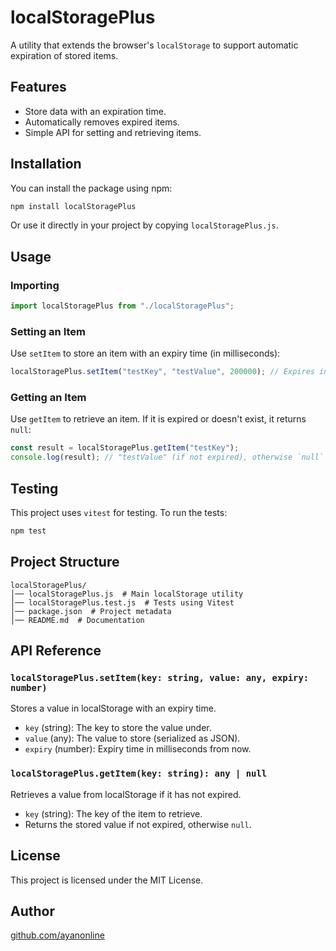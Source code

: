 # localStoragePlus

A utility that extends the browser's `localStorage` to support automatic expiration of stored items.

## Features
- Store data with an expiration time.
- Automatically removes expired items.
- Simple API for setting and retrieving items.

## Installation

You can install the package using npm:

```sh
npm install localStoragePlus
```

Or use it directly in your project by copying `localStoragePlus.js`.

## Usage

### Importing

```javascript
import localStoragePlus from "./localStoragePlus";
```

### Setting an Item

Use `setItem` to store an item with an expiry time (in milliseconds):

```javascript
localStoragePlus.setItem("testKey", "testValue", 200000); // Expires in 200 seconds
```

### Getting an Item

Use `getItem` to retrieve an item. If it is expired or doesn't exist, it returns `null`:

```javascript
const result = localStoragePlus.getItem("testKey");
console.log(result); // "testValue" (if not expired), otherwise `null`
```

## Testing

This project uses `vitest` for testing. To run the tests:

```sh
npm test
```

## Project Structure

```
localStoragePlus/
│── localStoragePlus.js  # Main localStorage utility
│── localStoragePlus.test.js  # Tests using Vitest
│── package.json  # Project metadata
│── README.md  # Documentation
```

## API Reference

### `localStoragePlus.setItem(key: string, value: any, expiry: number)`
Stores a value in localStorage with an expiry time.

- `key` (string): The key to store the value under.
- `value` (any): The value to store (serialized as JSON).
- `expiry` (number): Expiry time in milliseconds from now.

### `localStoragePlus.getItem(key: string): any | null`
Retrieves a value from localStorage if it has not expired.

- `key` (string): The key of the item to retrieve.
- Returns the stored value if not expired, otherwise `null`.

## License

This project is licensed under the MIT License.

## Author

[github.com/ayanonline](https://github.com/typescript-any)

